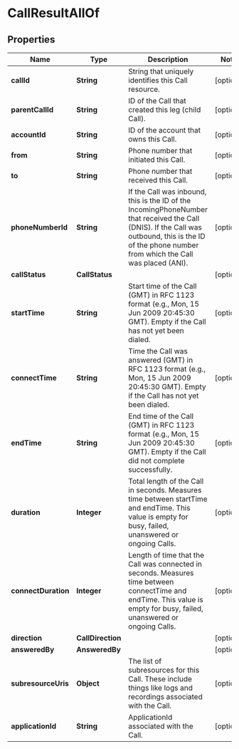 

# CallResultAllOf


## Properties

Name | Type | Description | Notes
------------ | ------------- | ------------- | -------------
**callId** | **String** | String that uniquely identifies this Call resource. |  [optional]
**parentCallId** | **String** | ID of the Call that created this leg (child Call). |  [optional]
**accountId** | **String** | ID of the account that owns this Call. |  [optional]
**from** | **String** | Phone number that initiated this Call. |  [optional]
**to** | **String** | Phone number that received this Call. |  [optional]
**phoneNumberId** | **String** | If the Call was inbound, this is the ID of the IncomingPhoneNumber that received the Call (DNIS). If the Call was outbound, this is the ID of the phone number from which the Call was placed (ANI). |  [optional]
**callStatus** | **CallStatus** |  |  [optional]
**startTime** | **String** | Start time of the Call (GMT) in RFC 1123 format (e.g., Mon, 15 Jun 2009 20:45:30 GMT). Empty if the Call has not yet been dialed. |  [optional]
**connectTime** | **String** | Time the Call was answered (GMT) in RFC 1123 format (e.g., Mon, 15 Jun 2009 20:45:30 GMT). Empty if the Call has not yet been dialed. |  [optional]
**endTime** | **String** | End time of the Call (GMT) in RFC 1123 format (e.g., Mon, 15 Jun 2009 20:45:30 GMT). Empty if the Call did not complete successfully. |  [optional]
**duration** | **Integer** | Total length of the Call in seconds. Measures time between startTime and endTime. This value is empty for busy, failed, unanswered or ongoing Calls. |  [optional]
**connectDuration** | **Integer** | Length of time that the Call was connected in seconds. Measures time between connectTime and endTime. This value is empty for busy, failed, unanswered or ongoing Calls. |  [optional]
**direction** | **CallDirection** |  |  [optional]
**answeredBy** | **AnsweredBy** |  |  [optional]
**subresourceUris** | **Object** | The list of subresources for this Call. These include things like logs and recordings associated with the Call. |  [optional]
**applicationId** | **String** | ApplicationId associated with the Call. |  [optional]



